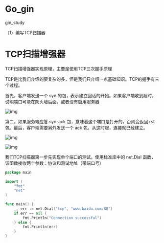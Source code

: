 # Go_gin

gin_study

（1）编写TCP扫描器

# TCP扫描增强器

TCP扫描增强器实现原理，主要是使用TCP三次握手原理

TCP是比我们介绍的要复杂的多，但是我们只介绍一点基础知识。TCP的握手有三个过程。

首先，客户端发送一个 syn 的包，表示建立回话的开始。如果客户端收到超时，说明端口可能在防火墙后面，或者没有启用服务器

![img](https://img-blog.csdnimg.cn/img_convert/ba16919769276de3f44bb04257ac8f08.png)

第二，如果服务端应答 syn-ack 包，意味着这个端口是打开的，否则会返回 rst 包。最后，客户端需要另外发送一个 ack 包。从这时起，连接就已经建立。

![img](https://img-blog.csdnimg.cn/img_convert/a3ef55f9200aab9e8608092bb070b905.png)

![img](https://img-blog.csdnimg.cn/img_convert/2ec6eb21d371a22dd16150d93df230ad.png)

我们TCP扫描器第一步先实现单个端口的测试。使用标准库中的 net.Dial 函数，该函数接收两个参数：协议和测试地址（带端口号）

```go
package main
 
import (
    "fmt"
    "net"
)
 
func main() {
	_, err := net.Dial("tcp", "www.baidu.com:80")
    if err == nil {
        fmt.Println("Connection successful")
    } else {
        fmt.Println(err)
    }
}

```

